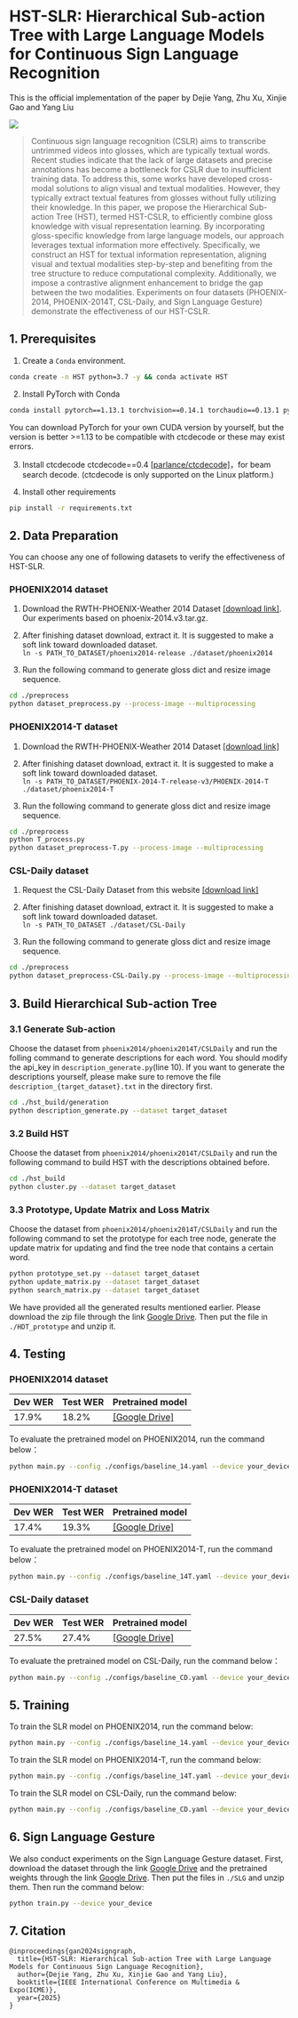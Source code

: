 # HST-SLR: Hierarchical Sub-action Tree with Large Language Models for Continuous Sign Language Recognition

This is the official implementation of the paper by Dejie Yang, Zhu Xu, Xinjie Gao and Yang Liu

![](./figs/sign-frame.png)

> Continuous sign language recognition (CSLR) aims to transcribe untrimmed videos into glosses, which are typically textual words. Recent studies indicate that the lack of large datasets and precise annotations has become a bottleneck for CSLR due to insufficient training data. To address this, some works have developed cross-modal solutions to align visual and textual modalities. However, they typically extract textual features from glosses without fully utilizing their knowledge. In this paper, we propose the Hierarchical Sub-action Tree (HST), termed HST-CSLR, to efficiently combine gloss knowledge with visual representation learning. By incorporating gloss-specific knowledge from large language models, our approach leverages textual information more effectively. Specifically, we construct an HST for textual information representation, aligning visual and textual modalities step-by-step and benefiting from the tree structure to reduce computational complexity. Additionally, we impose a contrastive alignment enhancement to bridge the gap between the two modalities. Experiments on four datasets (PHOENIX-2014, PHOENIX-2014T, CSL-Daily, and Sign Language Gesture) demonstrate the effectiveness of our HST-CSLR. 
>
## 1. Prerequisites
1. Create a `Conda` environment.
```bash
conda create -n HST python=3.7 -y && conda activate HST
```
2. Install PyTorch with Conda
```bash
conda install pytorch==1.13.1 torchvision==0.14.1 torchaudio==0.13.1 pytorch-cuda=11.7 -c pytorch -c nvidia
```
You can download PyTorch for your own CUDA version by yourself, but the version is better >=1.13 to be compatible with ctcdecode or these may exist errors.

3. Install ctcdecode
ctcdecode==0.4 [[parlance/ctcdecode]](https://github.com/parlance/ctcdecode)，for beam search decode. (ctcdecode is only supported on the Linux platform.)

4. Install other requirements 
```bash
pip install -r requirements.txt 
```

## 2. Data Preparation
You can choose any one of following datasets to verify the effectiveness of HST-SLR.

### PHOENIX2014 dataset
1. Download the RWTH-PHOENIX-Weather 2014 Dataset [[download link]](https://www-i6.informatik.rwth-aachen.de/~koller/RWTH-PHOENIX/). Our experiments based on phoenix-2014.v3.tar.gz.

2. After finishing dataset download, extract it. It is suggested to make a soft link toward downloaded dataset.   
`ln -s PATH_TO_DATASET/phoenix2014-release ./dataset/phoenix2014`

3. Run the following command to generate gloss dict and resize image sequence.     
```bash
cd ./preprocess
python dataset_preprocess.py --process-image --multiprocessing
```

### PHOENIX2014-T dataset
1. Download the RWTH-PHOENIX-Weather 2014 Dataset [[download link]](https://www-i6.informatik.rwth-aachen.de/~koller/RWTH-PHOENIX-2014-T/)

2. After finishing dataset download, extract it. It is suggested to make a soft link toward downloaded dataset.   
`ln -s PATH_TO_DATASET/PHOENIX-2014-T-release-v3/PHOENIX-2014-T ./dataset/phoenix2014-T`

3. Run the following command to generate gloss dict and resize image sequence.     
```bash
cd ./preprocess
python T_process.py
python dataset_preprocess-T.py --process-image --multiprocessing
```

### CSL-Daily dataset

1. Request the CSL-Daily Dataset from this website [[download link]](http://home.ustc.edu.cn/~zhouh156/dataset/csl-daily/)

2. After finishing dataset download, extract it. It is suggested to make a soft link toward downloaded dataset.   
`ln -s PATH_TO_DATASET ./dataset/CSL-Daily`

3. Run the following command to generate gloss dict and resize image sequence.     
```bash
cd ./preprocess
python dataset_preprocess-CSL-Daily.py --process-image --multiprocessing
```

## 3. Build Hierarchical Sub-action Tree

### 3.1 Generate Sub-action
Choose the dataset from `phoenix2014/phoenix2014T/CSLDaily` and run the folling command to generate descriptions for each word. You should modify the api_key in `description_generate.py`(line 10). If you want to generate the descriptions yourself, please make sure to remove the file `description_{target_dataset}.txt` in the directory first.
```bash
cd ./hst_build/generation
python description_generate.py --dataset target_dataset
```

### 3.2 Build HST
Choose the dataset from `phoenix2014/phoenix2014T/CSLDaily` and run the following command to build HST with the descriptions obtained before.
```bash
cd ./hst_build
python cluster.py --dataset target_dataset
```

### 3.3 Prototype, Update Matrix and Loss Matrix
Choose the dataset from `phoenix2014/phoenix2014T/CSLDaily` and run the following command to set the prototype for each tree node, generate the update matrix for updating and find the tree node that contains a certain word.
```bash
python prototype_set.py --dataset target_dataset
python update_matrix.py --dataset target_dataset
python search_matrix.py --dataset target_dataset
```

We have provided all the generated results mentioned earlier. Please download the zip file through the link [Google Drive](https://drive.google.com/file/d/1z2n-bh2pgR5iCX9tDJpgixMgHGtKDts1/view?usp=drive_link). Then put the file in `./HDT_prototype` and unzip it.

## 4. Testing

### PHOENIX2014 dataset

| Dev WER  | Test WER  | Pretrained model                                             |
| ---------- | ----------- | --- |
| 17.9%      | 18.2%       | [[Google Drive]](https://drive.google.com/file/d/1Jmg5LlxSRZC-3XCYLZY6TvzPYU_Z6t1Q/view?usp=drive_link)|

​To evaluate the pretrained model on PHOENIX2014, run the command below：
```bash
python main.py --config ./configs/baseline_14.yaml --device your_device --work-dir ./work_dir/your_expname/ --load-weights path_to_weight.pt --phase test
```

### PHOENIX2014-T dataset

| Dev WER  | Test WER  | Pretrained model                                             |
| ---------- | ----------- | --- |
| 17.4%      | 19.3%       | [[Google Drive]](https://drive.google.com/file/d/15D-ontHXLNVSUbUzoV01rRMCQGsZjPJ_/view?usp=sharing)|

​To evaluate the pretrained model on PHOENIX2014-T, run the command below：
```bash
python main.py --config ./configs/baseline_14T.yaml --device your_device --work-dir ./work_dir/your_expname/ --load-weights path_to_weight.pt --phase test
```

### CSL-Daily dataset

| Dev WER  | Test WER  | Pretrained model                                            |
| ---------- | ----------- | --- |
| 27.5%      | 27.4%       | [[Google Drive]](https://drive.google.com/file/d/1q_IgHgMEOdrfLhKwqna3LzU6nIDd2YbZ/view?usp=drive_link)|

​To evaluate the pretrained model on CSL-Daily, run the command below：   
```bash
python main.py --config ./configs/baseline_CD.yaml --device your_device --work-dir ./work_dir/your_expname/ --load-weights path_to_weight.pt --phase test
```

## 5. Training

To train the SLR model on PHOENIX2014, run the command below:
```bash
python main.py --config ./configs/baseline_14.yaml --device your_device --work-dir ./work_dir/your_expname/
```

To train the SLR model on PHOENIX2014-T, run the command below:
```bash
python main.py --config ./configs/baseline_14T.yaml --device your_device --work-dir ./work_dir/your_expname/
```

To train the SLR model on CSL-Daily, run the command below:
```bash
python main.py --config ./configs/baseline_CD.yaml --device your_device --work-dir ./work_dir/your_expname/
```

## 6. Sign Language Gesture

We also conduct experiments on the Sign Language Gesture dataset. First, download the dataset through the link [Google Drive](https://drive.google.com/file/d/12a0mQ_kH7Pk4B2ntb0qg_qGN9tfbwnnu/view?usp=drive_link) and the pretrained weights through the link [Google Drive](https://drive.google.com/file/d/1u8IdnniordVVdmDYkIV5qBMmjuViiLGx/view?usp=drive_link). Then put the files in `./SLG` and unzip them. Then run the command below:
```bash
python train.py --device your_device
```

## 7. Citation
```
@inproceedings{gan2024signgraph,
  title={HST-SLR: Hierarchical Sub-action Tree with Large Language Models for Continuous Sign Language Recognition},
  author={Dejie Yang, Zhu Xu, Xinjie Gao and Yang Liu},
  booktitle={IEEE International Conference on Multimedia & Expo(ICME)},
  year={2025}
}
```
